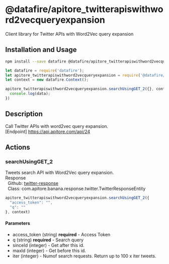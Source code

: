 # @datafire/apitore_twitterapiswithword2vecqueryexpansion

Client library for Twitter APIs with Word2Vec query expansion

## Installation and Usage
```bash
npm install --save datafire @datafire/apitore_twitterapiswithword2vecqueryexpansion
```

```js
let datafire = require('datafire');
let apitore_twitterapiswithword2vecqueryexpansion = require('@datafire/apitore_twitterapiswithword2vecqueryexpansion').actions;
let context = new datafire.Context();

apitore_twitterapiswithword2vecqueryexpansion.searchUsingGET_2({}, context).then(data => {
  console.log(data);
})
```

## Description
Call Twitter APIs with word2vec query expansion.<BR />[Endpoint] https://api.apitore.com/api/24

## Actions
### searchUsingGET_2
Tweets search API with Word2Vec query expansion.<BR />Response<BR />&nbsp; Github: <a href="https://github.com/keigohtr/apitore-response-parent/tree/master/twitter-response">twitter-response</a><BR />&nbsp; Class: com.apitore.banana.response.twitter.TwitterResponseEntity<BR />


```js
apitore_twitterapiswithword2vecqueryexpansion.searchUsingGET_2({
  "access_token": "",
  "q": ""
}, context)
```

#### Parameters
* access_token (string) **required** - Access Token
* q (string) **required** - Search query
* sinceId (integer) - Get after this id.
* maxId (integer) - Get before this id.
* iter (integer) - Numof search requests. Return up to 100 x iter tweets.

